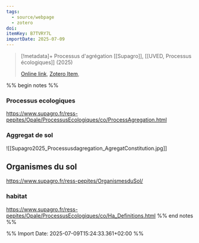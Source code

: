 ```yaml
---
tags:
  - source/webpage
  - zotero
doi: 
itemKey: B7TVRY7L
importDate: 2025-07-09
---
```

>[!metadata]+
> Processus d'agrégation
> [[Supagro]], 
> [[UVED, Processus écologiques]] (2025)
> 
> [Online link](https://www.supagro.fr/ress-pepites/Opale/ProcessusEcologiques/co/ProcessAgregation.html), [Zotero Item](zotero://select/library/items/B7TVRY7L),

%% begin notes %%
### Processus ecologiques
https://www.supagro.fr/ress-pepites/Opale/ProcessusEcologiques/co/ProcessAgregation.html

### Aggregat de sol
![[Supagro2025_Processusdagregation_AgregatConstitution.jpg]]

## Organismes du sol
https://www.supagro.fr/ress-pepites/OrganismesduSol/

### habitat
https://www.supagro.fr/ress-pepites/Opale/ProcessusEcologiques/co/Ha_Definitions.html
%% end notes %%

%% Import Date: 2025-07-09T15:24:33.361+02:00 %%
